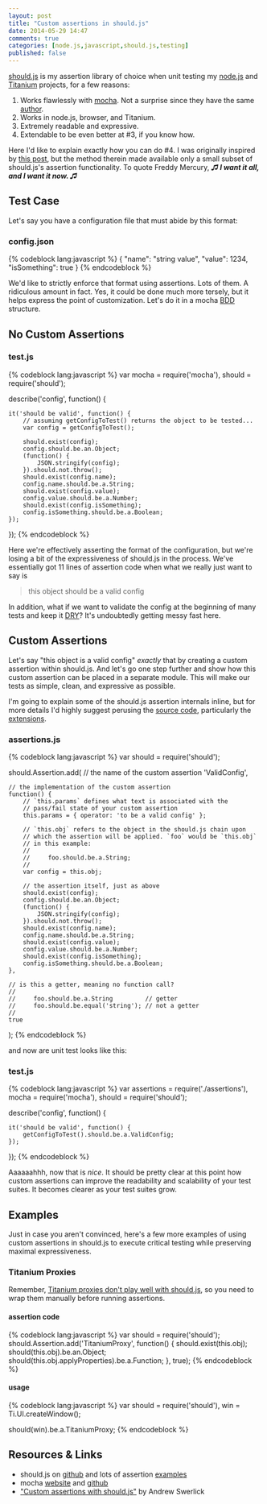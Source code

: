 ```yaml
---
layout: post
title: "Custom assertions in should.js"
date: 2014-05-29 14:47
comments: true
categories: [node.js,javascript,should.js,testing]
published: false
---
```


[should.js][] is my assertion library of choice when unit testing my [node.js][] and [Titanium][] projects, for a few reasons:

1. Works flawlessly with [mocha][]. Not a surprise since they have the same [author][tj].
2. Works in node.js, browser, and Titanium.
3. Extremely readable and <span class="readme">expressive</span>.
4. Extendable to be even better at #3, if you know how.

Here I'd like to explain exactly how you can do #4. I was originally inspired by [this post][inspiration], but the method therein made available only a small subset of should.js's assertion functionality. To quote Freddy Mercury, **_♫ I want it all, and I want it now. ♫_**

## Test Case

Let's say you have a configuration file that must abide by this format:

### config.json
{% codeblock lang:javascript %}
{
	"name": "string value",
	"value": 1234,
	"isSomething": true
}
{% endcodeblock %}

We'd like to strictly enforce that format using assertions. Lots of them. A ridiculous amount in fact. Yes, it could be done much more tersely, but it helps express the point of customization. Let's do it in a mocha [BDD][] structure.

## No Custom Assertions

### test.js
{% codeblock lang:javascript %}
var mocha = require('mocha'),
	should = require('should');

describe('config', function() {

	it('should be valid', function() {
		// assuming getConfigToTest() returns the object to be tested...
		var config = getConfigToTest();

		should.exist(config);
		config.should.be.an.Object;
		(function() {
			JSON.stringify(config);
		}).should.not.throw();
		should.exist(config.name);
		config.name.should.be.a.String;
		should.exist(config.value);
		config.value.should.be.a.Number;
		should.exist(config.isSomething);
		config.isSomething.should.be.a.Boolean;
	});

});
{% endcodeblock %}

Here we're effectively asserting the format of the configuration, but we're losing a bit of the expressiveness of should.js in the process. We've essentially got 11 lines of assertion code when what we really just want to say is

> this object should be a valid config

In addition, what if we want to validate the config at the beginning of many tests and keep it [DRY][]? It's undoubtedly getting messy fast here.

## Custom Assertions

Let's say "this object is a valid config" _exactly_ that by creating a <span class="readme">custom assertion</span> within should.js. And let's go one step further and show how this custom assertion can be placed in a separate module. This will make our tests as simple, clean, and expressive as possible.

I'm going to explain some of the should.js assertion internals inline, but for more details I'd highly suggest perusing the [source code][should.js], particularly the [extensions][].

### assertions.js
{% codeblock lang:javascript %}
var should = require('should');

should.Assertion.add(
	// the name of the custom assertion
	'ValidConfig',

	// the implementation of the custom assertion
	function() {
		// `this.params` defines what text is associated with the
		// pass/fail state of your custom assertion
		this.params = { operator: 'to be a valid config' };

		// `this.obj` refers to the object in the should.js chain upon
		// which the assertion will be applied. `foo` would be `this.obj`
		// in this example:
		//
		//     foo.should.be.a.String;
		//
		var config = this.obj;

		// the assertion itself, just as above
		should.exist(config);
		config.should.be.an.Object;
		(function() {
			JSON.stringify(config);
		}).should.not.throw();
		should.exist(config.name);
		config.name.should.be.a.String;
		should.exist(config.value);
		config.value.should.be.a.Number;
		should.exist(config.isSomething);
		config.isSomething.should.be.a.Boolean;
	},

	// is this a getter, meaning no function call?
	//
	//     foo.should.be.a.String         // getter
	//     foo.should.be.equal('string'); // not a getter
	//
	true
);
{% endcodeblock %}

and now are unit test looks like this:

### test.js
{% codeblock lang:javascript %}
var assertions = require('./assertions'),
	mocha = require('mocha'),
	should = require('should');

describe('config', function() {

	it('should be valid', function() {
		getConfigToTest().should.be.a.ValidConfig;
	});

});
{% endcodeblock %}

Aaaaaahhh, now that is _<span class="readme">nice</span>_. It should be pretty clear at this point how custom assertions can improve the readability and scalability of your test suites. It becomes clearer as your test suites grow.

## Examples

Just in case you aren't convinced, here's a few more examples of using custom assertions in should.js to execute critical testing while preserving maximal expressiveness.

### Titanium Proxies

Remember, [Titanium proxies don't play well with should.js][tiproxy], so you need to wrap them manually before running assertions.

#### assertion code

{% codeblock lang:javascript %}
var should = require('should');
should.Assertion.add('TitaniumProxy', function() {
	should.exist(this.obj);
	should(this.obj).be.an.Object;
	should(this.obj.applyProperties).be.a.Function;
}, true);
{% endcodeblock %}

#### usage

{% codeblock lang:javascript %}
var should = require('should'),
	win = Ti.UI.createWindow();

should(win).be.a.TitaniumProxy;
{% endcodeblock %}



## Resources & Links

* should.js on [github][should.js] and lots of assertion [examples][extensions]
* mocha [website][mocha] and [github](https://github.com/visionmedia/mocha)
* ["Custom assertions with should.js"][inspiration] by Andrew Swerlick

[inspiration]: http://beyondoverload.wordpress.com/2012/01/19/custom-assertions-with-should-js/
[should.js]: https://github.com/visionmedia/should.js
[extensions]: https://github.com/visionmedia/should.js/tree/master/lib/ext
[node.js]: http://nodejs.org/
[Titanium]: http://www.appcelerator.com/titanium/
[mocha]: http://visionmedia.github.io/mocha/
[tj]: https://github.com/visionmedia
[BDD]: http://en.wikipedia.org/wiki/Behavior-driven_development
[DRY]: http://en.wikipedia.org/wiki/Don't_repeat_yourself
[tiproxy]: http://tonylukasavage.com/ti-mocha/#caveats
